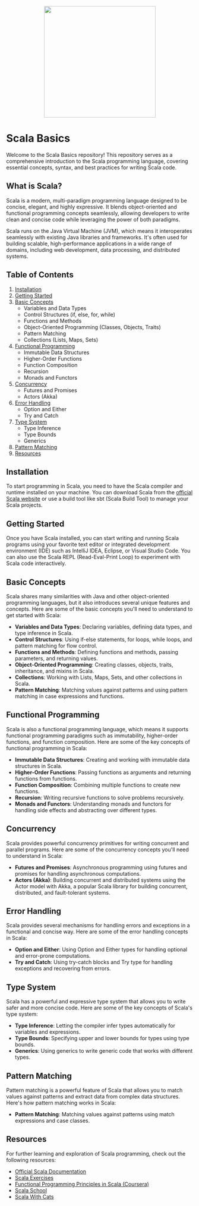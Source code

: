 <div id="header" align="center">
  <img src="https://media.giphy.com/media/v1.Y2lkPTc5MGI3NjExajVsbXZneWhvMWVza2R3dXE3bmhvcWN2ODhtZzdhbDFhZG1lY2h3NyZlcD12MV9pbnRlcm5hbF9naWZfYnlfaWQmY3Q9Zw/chOyZePGEHDoTSY2CA/giphy.gif" width = "300"/>
</div>

# Scala Basics

Welcome to the Scala Basics repository! This repository serves as a comprehensive introduction to the Scala programming language, covering essential concepts, syntax, and best practices for writing Scala code.

## What is Scala?

Scala is a modern, multi-paradigm programming language designed to be concise, elegant, and highly expressive. It blends object-oriented and functional programming concepts seamlessly, allowing developers to write clean and concise code while leveraging the power of both paradigms.

Scala runs on the Java Virtual Machine (JVM), which means it interoperates seamlessly with existing Java libraries and frameworks. It's often used for building scalable, high-performance applications in a wide range of domains, including web development, data processing, and distributed systems.

## Table of Contents

1. [Installation](#installation)
2. [Getting Started](#getting-started)
3. [Basic Concepts](#basic-concepts)
   - Variables and Data Types
   - Control Structures (if, else, for, while)
   - Functions and Methods
   - Object-Oriented Programming (Classes, Objects, Traits)
   - Pattern Matching
   - Collections (Lists, Maps, Sets)
4. [Functional Programming](#functional-programming)
   - Immutable Data Structures
   - Higher-Order Functions
   - Function Composition
   - Recursion
   - Monads and Functors
5. [Concurrency](#concurrency)
   - Futures and Promises
   - Actors (Akka)
6. [Error Handling](#error-handling)
   - Option and Either
   - Try and Catch
7. [Type System](#type-system)
   - Type Inference
   - Type Bounds
   - Generics
8. [Pattern Matching](#pattern-matching)
9. [Resources](#resources)

## Installation

To start programming in Scala, you need to have the Scala compiler and runtime installed on your machine. You can download Scala from the [official Scala website](https://www.scala-lang.org/download/) or use a build tool like sbt (Scala Build Tool) to manage your Scala projects.

## Getting Started

Once you have Scala installed, you can start writing and running Scala programs using your favorite text editor or integrated development environment (IDE) such as IntelliJ IDEA, Eclipse, or Visual Studio Code. You can also use the Scala REPL (Read-Eval-Print Loop) to experiment with Scala code interactively.

## Basic Concepts

Scala shares many similarities with Java and other object-oriented programming languages, but it also introduces several unique features and concepts. Here are some of the basic concepts you'll need to understand to get started with Scala:

- **Variables and Data Types**: Declaring variables, defining data types, and type inference in Scala.
- **Control Structures**: Using if-else statements, for loops, while loops, and pattern matching for flow control.
- **Functions and Methods**: Defining functions and methods, passing parameters, and returning values.
- **Object-Oriented Programming**: Creating classes, objects, traits, inheritance, and mixins in Scala.
- **Collections**: Working with Lists, Maps, Sets, and other collections in Scala.
- **Pattern Matching**: Matching values against patterns and using pattern matching in case expressions and functions.

## Functional Programming

Scala is also a functional programming language, which means it supports functional programming paradigms such as immutability, higher-order functions, and function composition. Here are some of the key concepts of functional programming in Scala:

- **Immutable Data Structures**: Creating and working with immutable data structures in Scala.
- **Higher-Order Functions**: Passing functions as arguments and returning functions from functions.
- **Function Composition**: Combining multiple functions to create new functions.
- **Recursion**: Writing recursive functions to solve problems recursively.
- **Monads and Functors**: Understanding monads and functors for handling side effects and abstracting over different types.

## Concurrency

Scala provides powerful concurrency primitives for writing concurrent and parallel programs. Here are some of the concurrency concepts you'll need to understand in Scala:

- **Futures and Promises**: Asynchronous programming using futures and promises for handling asynchronous computations.
- **Actors (Akka)**: Building concurrent and distributed systems using the Actor model with Akka, a popular Scala library for building concurrent, distributed, and fault-tolerant systems.

## Error Handling

Scala provides several mechanisms for handling errors and exceptions in a functional and concise way. Here are some of the error handling concepts in Scala:

- **Option and Either**: Using Option and Either types for handling optional and error-prone computations.
- **Try and Catch**: Using try-catch blocks and Try type for handling exceptions and recovering from errors.

## Type System

Scala has a powerful and expressive type system that allows you to write safer and more concise code. Here are some of the key concepts of Scala's type system:

- **Type Inference**: Letting the compiler infer types automatically for variables and expressions.
- **Type Bounds**: Specifying upper and lower bounds for types using type bounds.
- **Generics**: Using generics to write generic code that works with different types.

## Pattern Matching

Pattern matching is a powerful feature of Scala that allows you to match values against patterns and extract data from complex data structures. Here's how pattern matching works in Scala:

- **Pattern Matching**: Matching values against patterns using match expressions and case classes.

## Resources

For further learning and exploration of Scala programming, check out the following resources:

- [Official Scala Documentation](https://docs.scala-lang.org/)
- [Scala Exercises](https://www.scala-exercises.org/)
- [Functional Programming Principles in Scala (Coursera)](https://www.coursera.org/learn/scala-functional-programming)
- [Scala School](https://twitter.github.io/scala_school/)
- [Scala With Cats](https://underscore.io/books/scala-with-cats/)

